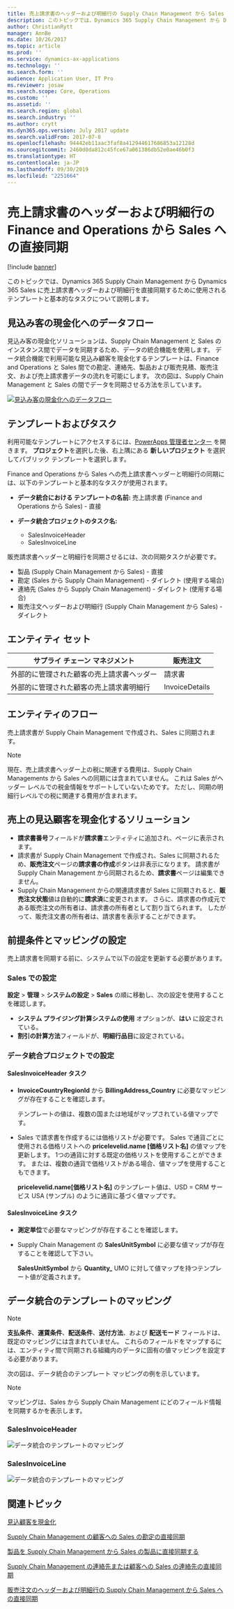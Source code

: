 ```yaml
---
title: 売上請求書のヘッダーおよび明細行の Supply Chain Management から Sales への直接同期
description: このトピックでは、Dynamics 365 Supply Chain Management から Dynamics 365 Sales に売上請求書ヘッダーおよび明細行を直接同期するために使用されるテンプレートと基本的なタスクについて説明します。
author: ChristianRytt
manager: AnnBe
ms.date: 10/26/2017
ms.topic: article
ms.prod: ''
ms.service: dynamics-ax-applications
ms.technology: ''
ms.search.form: ''
audience: Application User, IT Pro
ms.reviewer: josaw
ms.search.scope: Core, Operations
ms.custom: ''
ms.assetid: ''
ms.search.region: global
ms.search.industry: ''
ms.author: crytt
ms.dyn365.ops.version: July 2017 update
ms.search.validFrom: 2017-07-8
ms.openlocfilehash: 94442eb11aac3faf8a412944617686853a12128d
ms.sourcegitcommit: 2460d0da812c45fce67a061386db52e0ae46b0f3
ms.translationtype: HT
ms.contentlocale: ja-JP
ms.lasthandoff: 09/30/2019
ms.locfileid: "2251664"
---
```

# <a name="synchronize-sales-invoice-headers-and-lines-directly-from-finance-and-operations-to-sales"></a>売上請求書のヘッダーおよび明細行の Finance and Operations から Sales への直接同期

[!include [banner](../includes/banner.md)]

このトピックでは、Dynamics 365 Supply Chain Management から Dynamics 365 Sales に売上請求書ヘッダーおよび明細行を直接同期するために使用されるテンプレートと基本的なタスクについて説明します。

## <a name="data-flow-in-prospect-to-cash"></a>見込み客の現金化へのデータフロー

見込み客の現金化ソリューションは、Supply Chain Management と Sales のインスタンス間でデータを同期するため、データの統合機能を使用します。 データ統合機能で利用可能な見込み顧客を現金化するテンプレートは、Finance and Operations と Sales 間での勘定、連絡先、製品および販売見積、販売注文、および売上請求書データの流れを可能にします。 次の図は、Supply Chain Management と Sales の間でデータを同期させる方法を示しています。

[![見込み客の現金化へのデータフロー](./media/prospect-to-cash-data-flow.png)](./media/prospect-to-cash-data-flow.png)

## <a name="templates-and-tasks"></a>テンプレートおよびタスク

利用可能なテンプレートにアクセスするには、[PowerApps 管理者センター](https://preview.admin.powerapps.com/dataintegration) を開きます。 **プロジェクト**を選択した後、右上隅にある **新しいプロジェクト** を選択してパブリック テンプレートを選択します。

Finance and Operations から Sales への売上請求書ヘッダーと明細行の同期には、以下のテンプレートと基本的なタスクが使用されます。

- **データ統合における テンプレートの名前:** 売上請求書 (Finance and Operations から Sales) - 直接
- **データ統合プロジェクトのタスク名:**

    - SalesInvoiceHeader
    - SalesInvoiceLine

販売請求書ヘッダーと明細行を同期させるには、次の同期タスクが必要です。

- 製品 (Supply Chain Management から Sales) - 直接
- 勘定 (Sales から Supply Chain Management) - ダイレクト (使用する場合)
- 連絡先 (Sales から Supply Chain Management) - ダイレクト (使用する場合)
- 販売注文ヘッダーおよび明細行 (Supply Chain Management から Sales) - ダイレクト

## <a name="entity-set"></a>エンティティ セット

| サプライ チェーン マネジメント                              | 販売注文          |
|------------------------------------------------------|----------------|
| 外部的に管理された顧客の売上請求書ヘッダー | 請求書       |
| 外部的に管理された顧客の売上請求書明細行   | InvoiceDetails |

## <a name="entity-flow"></a>エンティティのフロー

売上請求書が Supply Chain Management で作成され、Sales に同期されます。

> [!NOTE]
> 現在、売上請求書ヘッダー上の税に関連する費用は、Supply Chain Managements から Sales への同期には含まれていません。 これは Sales がヘッダー レベルでの税金情報をサポートしていないためです。 ただし、同期の明細行レベルでの税に関連する費用が含まれます。

## <a name="prospect-to-cash-solution-for-sales"></a>売上の見込顧客を現金化するソリューション

- **請求書番号**フィールドが**請求書**エンティティに追加され、ページに表示されます。
- 請求書が Supply Chain Management で作成され、Sales に同期されるため、**販売注文**ページの**請求書の作成**ボタンは非表示になります。 請求書が Supply Chain Management から同期されるため、**請求書**ページは編集できません。
- Supply Chain Management からの関連請求書が Sales に同期されると、**販売注文状態**値は自動的に**請求済**に変更されます。 さらに、請求書の作成元である販売注文の所有者は、請求書の所有者として割り当てられます。 したがって、販売注文書の所有者は、請求書を表示することができます。

## <a name="preconditions-and-mapping-setup"></a>前提条件とマッピングの設定

売上請求書を同期する前に、システムで以下の設定を更新する必要があります。

### <a name="setup-in-sales"></a>Sales での設定

**設定** > **管理** > **システムの設定** > **Sales** の順に移動し、次の設定を使用することを確認します。

- **システム プライジング計算システムの使用** オプションが、**はい** に設定されている。
- **割引の計算方法**フィールドが、**明細行品目**に設定されている。

### <a name="setup-in-the-data-integration-project"></a>データ統合プロジェクトでの設定

#### <a name="salesinvoiceheader-task"></a>SalesInvoiceHeader タスク

- **InvoiceCountryRegionId** から **BillingAddress\_Country** に必要なマッピングが存在することを確認します。

    テンプレートの値は、複数の国または地域がマップされている値マップです。

- Sales で請求書を作成するには価格リストが必要です。 Sales で通貨ごとに使用される価格リストへの **pricelevelid.name \[価格リスト名\]** の値マップを更新します。 1つの通貨に対する既定の価格リストを使用することができます。 または、複数の通貨で価格リストがある場合、値マップを使用することもできます。

    **pricelevelid.name\[価格リスト名\]** のテンプレート値は、USD = CRM サービス USA (サンプル) のように通貨に基づく値マップです。  
    
#### <a name="salesinvoiceline-task"></a>SalesInvoiceLine タスク

- **測定単位**で必要なマッピングが存在することを確認します。
- Supply Chain Management の **SalesUnitSymbol** に必要な値マップが存在することを確認して下さい。

    **SalesUnitSymbol** から **Quantity\_** UMO に対して値マップを持つテンプレート値が定義されます。

## <a name="template-mapping-in-data-integration"></a>データ統合のテンプレートのマッピング

> [!NOTE]
> **支払条件**、**運賃条件**、**配送条件**、**送付方法**、および **配送モード** フィールドは、既定のマッピングには含まれていません。 これらのフィールドをマップするには、エンティティ間で同期される組織内のデータに固有の値マッピングを設定する必要があります。

次の図は、データ統合のテンプレート マッピングの例を示しています。 

> [!NOTE]
> マッピングは、Sales から Supply Chain Management にどのフィールド情報を同期するかを表示します。

### <a name="salesinvoiceheader"></a>SalesInvoiceHeader

![データ統合のテンプレートのマッピング](./media/sales-invoice-direct-template-mapping-data-integrator-1.png)

### <a name="salesinvoiceline"></a>SalesInvoiceLine

![データ統合のテンプレートのマッピング](./media/sales-invoice-direct-template-mapping-data-integrator-2.png)



## <a name="related-topics"></a>関連トピック

[見込顧客を現金化](prospect-to-cash.md)

[Supply Chain Management の顧客への Sales の勘定の直接同期](accounts-template-mapping-direct.md)

[製品を Supply Chain Management から Sales の製品に直接同期する](products-template-mapping-direct.md)

[Supply Chain Management の連絡先または顧客への Sales の連絡先の直接同期](contacts-template-mapping-direct.md)

[販売注文のヘッダーおよび明細行の Supply Chain Management から Sales への直接同期](sales-order-template-mapping-direct-two-ways.md)
